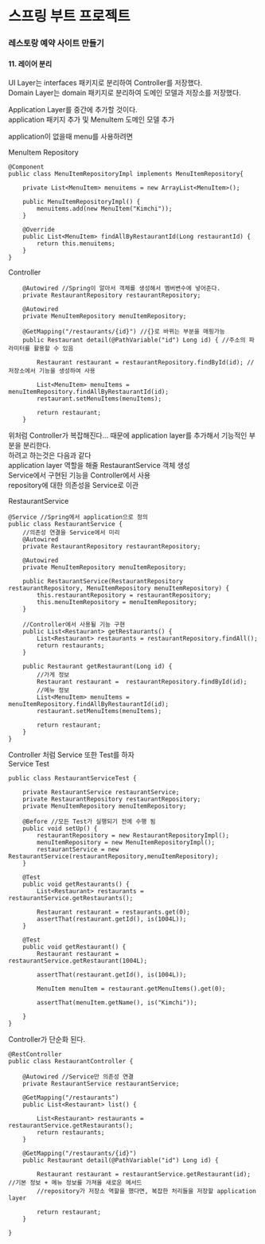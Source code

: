 # 스프링 부트 프로젝트
### 레스토랑 예약 사이트 만들기 

#### 11. 레이어 분리     

UI Layer는 interfaces 패키지로 분리하여 Controller를 저장했다.    
Domain Layer는 domain 패키지로 분리하여 도메인 모델과 저장소를 저장했다.   

Application Layer를 중간에 추가할 것이다.     
application 패키지 추가 및 MenuItem 도메인 모델 추가    

application이 없을때 menu를 사용하려면    

MenuItem Repository
```
@Component
public class MenuItemRepositoryImpl implements MenuItemRepository{

    private List<MenuItem> menuitems = new ArrayList<MenuItem>();
    
    public MenuItemRepositoryImpl() {
        menuitems.add(new MenuItem("Kimchi"));
    }

    @Override
    public List<MenuItem> findAllByRestaurantId(Long restaurantId) {
        return this.menuitems;
    }
}
```

Controller
```
    @Autowired //Spring이 알아서 객체를 생성해서 멤버변수에 넣어준다.
    private RestaurantRepository restaurantRepository;

    @Autowired
    private MenuItemRepository menuItemRepository;

    @GetMapping("/restaurants/{id}") //{}로 바뀌는 부분을 매핑가능
    public Restaurant detail(@PathVariable("id") Long id) { //주소의 파라미터를 활용할 수 있음

        Restaurant restaurant = restaurantRepository.findById(id); //저장소에서 기능을 생성하여 사용

        List<MenuItem> menuItems = menuItemRepository.findAllByRestaurantId(id);
        restaurant.setMenuItems(menuItems);

        return restaurant;
    }
```  
위처럼 Controller가 복잡해진다...
때문에 application layer를 추가해서 기능적인 부분을 분리한다.  
하려고 하는것은 다음과 같다     
application layer 역할을 해줄 RestaurantService 객체 생성    
Service에서 구현된 기능을 Controller에서 사용   
repository에 대한 의존성을 Service로 이관     

RestaurantService
```
@Service //Spring에서 application으로 정의
public class RestaurantService {
    //의존성 연결을 Service에서 미리
    @Autowired 
    private RestaurantRepository restaurantRepository;

    @Autowired
    private MenuItemRepository menuItemRepository;
    
    public RestaurantService(RestaurantRepository restaurantRepository, MenuItemRepository menuItemRepository) {
        this.restaurantRepository = restaurantRepository;
        this.menuItemRepository = menuItemRepository;
    }

    //Controller에서 사용될 기능 구현    
    public List<Restaurant> getRestaurants() {
        List<Restaurant> restaurants = restaurantRepository.findAll();
        return restaurants;
    }

    public Restaurant getRestaurant(Long id) {
        //가게 정보 
        Restaurant restaurant =  restaurantRepository.findById(id);
        //메뉴 정보 
        List<MenuItem> menuItems = menuItemRepository.findAllByRestaurantId(id);
        restaurant.setMenuItems(menuItems);

        return restaurant;
    }
}
```

Controller 처럼 Service 또한 Test를 하자   
Service Test    
```
public class RestaurantServiceTest {

    private RestaurantService restaurantService;
    private RestaurantRepository restaurantRepository;
    private MenuItemRepository menuItemRepository;

    @Before //모든 Test가 실행되기 전에 수행 됨
    public void setUp() {
        restaurantRepository = new RestaurantRepositoryImpl();
        menuItemRepository = new MenuItemRepositoryImpl();
        restaurantService = new RestaurantService(restaurantRepository,menuItemRepository);
    }

    @Test
    public void getRestaurants() {
        List<Restaurant> restaurants = restaurantService.getRestaurants();

        Restaurant restaurant = restaurants.get(0);
        assertThat(restaurant.getId(), is(1004L));
    }

    @Test
    public void getRestaurant() {
        Restaurant restaurant = restaurantService.getRestaurant(1004L);

        assertThat(restaurant.getId(), is(1004L));

        MenuItem menuItem = restaurant.getMenuItems().get(0);

        assertThat(menuItem.getName(), is("Kimchi"));

    }
}
```

Controller가 단순화 된다.     
```
@RestController
public class RestaurantController {

    @Autowired //Service만 의존성 연결
    private RestaurantService restaurantService;

    @GetMapping("/restaurants")
    public List<Restaurant> list() {

        List<Restaurant> restaurants = restaurantService.getRestaurants();
        return restaurants;
    }

    @GetMapping("/restaurants/{id}")
    public Restaurant detail(@PathVariable("id") Long id) {

        Restaurant restaurant = restaurantService.getRestaurant(id); //기본 정보 + 메뉴 정보를 가져올 새로운 메서드
        //repository가 저장소 역할을 했다면, 복잡한 처리들을 저장할 application layer

        return restaurant;
    }

}
```
